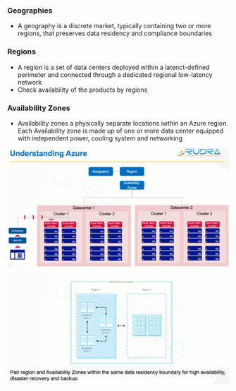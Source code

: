 ### Geographies
* A geography is a discrete market, typically containing two or more regions, that preserves data residency and compliance boundaries

### Regions
* A region is a set of data centers deployed within a latenct-defined perimeter and connected through a dedicated regional low-latency network
* Check availability of the products by regions

### Availability Zones
* Availability zones a physically separate locations iwthin an Azure region. Each Availability zone is made up of one or more data center equipped with independent power, cooling system and networking

![](../images/1.png)

![](../images/2.png)